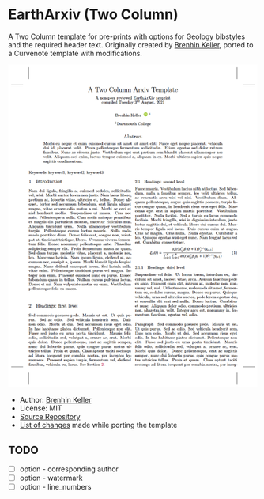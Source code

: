 # EarthArxiv (Two Column)

A Two Column template for pre-prints with options for Geology bibstyles and the required header text.
Originally created by [Brenhin Keller](https://github.com/brenhinkeller), ported to a Curvenote template with modifications.

![First Page of the Example Paper](thumbnail.png)

- Author: [Brenhin Keller](https://github.com/brenhinkeller)
- License: MIT
- [Source Repository](https://github.com/brenhinkeller/preprint-template.tex)
- [List of changes](PORT.md) made while porting the template

## TODO

- [ ] option - corresponding author
- [ ] option - watermark
- [ ] option - line_numbers
